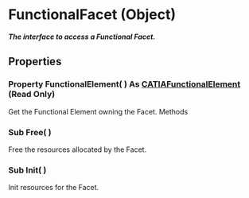 # FunctionalFacet (Object)

**_The interface to access a Functional Facet._**

## Properties

### Property **FunctionalElement**( ) As [CATIAFunctionalElement](../CATFunctSystemItf/interface_FunctionalElement_61851.md) (Read Only)

Get the Functional Element owning the Facet.  Methods

### Sub **Free**( )

Free the resources allocated by the Facet.  
### Sub **Init**( )

Init resources for the Facet.